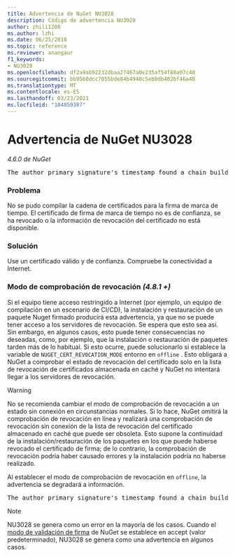 ```yaml
---
title: Advertencia de NuGet NU3028
description: Código de advertencia NU3028
author: zhili1208
ms.author: lzhi
ms.date: 06/25/2018
ms.topic: reference
ms.reviewer: anangaur
f1_keywords:
- NU3028
ms.openlocfilehash: df2a9ab92232dbaa27467a0e235af54f88a07c48
ms.sourcegitcommit: bb9560dcc7055bde84b4940c5eb0db402bf46a48
ms.translationtype: MT
ms.contentlocale: es-ES
ms.lasthandoff: 03/23/2021
ms.locfileid: "104859387"
---
```

# <a name="nuget-warning-nu3028"></a>Advertencia de NuGet NU3028

*4.6.0 de NuGet*

<pre>The author primary signature's timestamp found a chain building issue: The revocation function was unable to check revocation because the revocation server could not be reached. For more information, visit https://aka.ms/certificateRevocationMode</pre>

### <a name="issue"></a>Problema
No se pudo compilar la cadena de certificados para la firma de marca de tiempo. El certificado de firma de marca de tiempo no es de confianza, se ha revocado o la información de revocación del certificado no está disponible.

### <a name="solution"></a>Solución
Use un certificado válido y de confianza. Compruebe la conectividad a Internet.

### <a name="revocation-check-mode-481"></a>Modo de comprobación de revocación *(4.8.1 +)*
Si el equipo tiene acceso restringido a Internet (por ejemplo, un equipo de compilación en un escenario de CI/CD), la instalación y restauración de un paquete Nuget firmado producirá esta advertencia, ya que no se puede tener acceso a los servidores de revocación. Se espera que esto sea así.
Sin embargo, en algunos casos, esto puede tener consecuencias no deseadas, como, por ejemplo, que la instalación o restauración de paquetes tarden más de lo habitual. Si esto ocurre, puede solucionarlo si establece la variable de `NUGET_CERT_REVOCATION_MODE` entorno en `offline` . Esto obligará a NuGet a comprobar el estado de revocación del certificado solo en la lista de revocación de certificados almacenada en caché y NuGet no intentará llegar a los servidores de revocación.

> [!Warning]
> No se recomienda cambiar el modo de comprobación de revocación a un estado sin conexión en circunstancias normales. Si lo hace, NuGet omitirá la comprobación de revocación en línea y realizará una comprobación de revocación sin conexión de la lista de revocación del certificado almacenado en caché que puede ser obsoleta. Esto supone la continuidad de la instalación/restauración de los paquetes en los que puede haberse revocado el certificado de firma; de lo contrario, la comprobación de revocación podría haber causado errores y la instalación podría no haberse realizado.

Al establecer el modo de comprobación de revocación en `offline`, la advertencia se degradará a información.

<pre>The author primary signature's timestamp found a chain building issue: The revocation function was unable to check revocation because the certificate is not available in the cached certificate revocation list and NUGET_CERT_REVOCATION_MODE environment variable has been set to offline. For more information, visit https://aka.ms/certificateRevocationMode.</pre>

> [!Note]
> NU3028 se genera como un error en la mayoría de los casos. Cuando el [modo de validación de firma](../../consume-packages/installing-signed-packages.md#configure-package-signature-requirements) de NuGet se establece en accept (valor predeterminado), NU3028 se genera como una advertencia en algunos casos.
